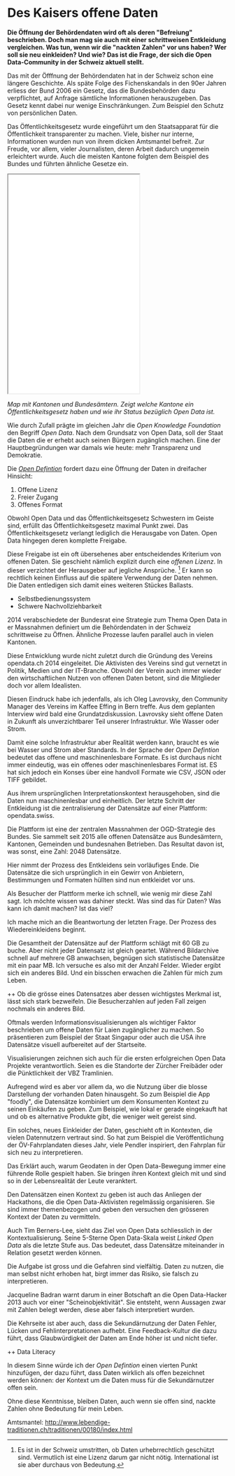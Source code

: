 # Des Kaisers offene Daten

**Die Öffnung der Behördendaten wird oft als deren "Befreiung" beschrieben. Doch man mag sie auch mit einer schrittweisen Entkleidung vergleichen. Was tun, wenn wir die "nackten Zahlen" vor uns haben? Wer soll sie neu einkleiden? Und wie? Das ist die Frage, der sich die Open Data-Community in der Schweiz aktuell stellt.**

Das mit der Öfffnung der Behördendaten hat in der Schweiz schon eine längere Geschichte. Als späte Folge des Fichenskandals in den 90er Jahren erliess der Bund 2006 ein Gesetz, das die Bundesbehörden dazu verpflichtet, auf Anfrage sämtliche Informationen herauszugeben. Das Gesetz kennt dabei nur wenige Einschränkungen. Zum Beispiel den Schutz von persönlichen Daten.

Das Öffentlichkeitsgesetz wurde eingeführt um den Staatsapparat für die Öffentlichkeit transparenter zu machen. Viele, bisher  nur interne, Informationen wurden nun von ihrem dicken Amtsmantel befreit. Zur Freude, vor allem, vieler Journalisten, deren Arbeit dadurch ungemein erleichtert wurde. Auch die meisten Kantone folgten dem Beispiel des Bundes und führten ähnliche Gesetze ein.

<p><iframe id="landscape" src="cantons/dist/index.html" height="500px"></iframe></p> 

*Map mit Kantonen und Bundesämtern. Zeigt welche Kantone ein Öffentlichkeitsgesetz haben und wie ihr Status bezüglich Open Data ist.*

Wie durch Zufall prägte im gleichen Jahr die *Open Knowledge Foundation* den Begriff *Open Data*. Nach dem Grundsatz von Open Data, soll der Staat die Daten die er erhebt auch seinen Bürgern zugänglich machen. Eine der Hauptbegründungen war damals wie heute: mehr Transparenz und Demokratie.

Die [*Open Defintion*](http://opendefinition.org/od/2.0/de/) fordert dazu eine Öffnung der Daten in dreifacher Hinsicht:

1. Offene Lizenz
2. Freier Zugang
3. Offenes Format

Obwohl Open Data und das Öffentlichkeitsgesetz Schwestern im Geiste sind, erfüllt das Öffentlichkeitsgesetz maximal Punkt zwei. Das Öffentlichkeitsgesetz verlangt lediglich die Herausgabe von Daten. Open Data hingegen deren komplette Freigabe.

Diese Freigabe ist ein oft übersehenes aber entscheidendes Kriterium von offenen Daten. Sie geschieht nämlich explizit durch eine *offenen Lizenz*. In dieser verzichtet der Herausgeber auf jegliche Ansprüche. [^1] Er kann so rechtlich keinen Einfluss auf die spätere Verwendung der Daten nehmen. Die  Daten entledigen sich damit eines weiteren Stückes Ballasts.

+ Selbstbedienungssystem
+ Schwere Nachvollziehbarkeit

2014 verabschiedete der Bundesrat eine Strategie zum Thema Open Data in er Massnahmen definiert um die Behördendaten in der Schweiz schrittweise zu Öffnen. Ähnliche Prozesse laufen parallel auch in vielen Kantonen.

Diese Entwicklung wurde nicht zuletzt durch die Gründung des Vereins opendata.ch 2014 eingeleitet. Die Aktivisten des Vereins sind gut vernetzt in Politik, Medien und der IT-Branche. Obwohl der Verein auch immer wieder den wirtschaftlichen Nutzen von offenen Daten betont, sind die Mitglieder doch vor allem Idealisten.

Diesen Eindruck habe ich jedenfalls, als ich Oleg Lavrovsky, den Community Manager des Vereins im Kaffee Effing in Bern treffe. Aus dem geplanten Interview wird bald eine Grundatzdiskussion. Lavrovsky sieht offene Daten in Zukunft als unverzichtbarer Teil unserer Infrastruktur. Wie Wasser oder Strom. 

Damit eine solche Infrastruktur aber Realität werden kann, braucht es wie bei Wasser und Strom aber Standards. In der Sprache der *Open Defintion* bedeutet das offene und maschinenlesbare Formate. Es ist durchaus nicht immer eindeutig, was ein offenes oder maschinenlesbares Format ist. ES hat sich jedoch ein Konses über eine handvoll Formate wie CSV, JSON oder TIFF gebildet.

Aus ihrem ursprünglichen Interpretationskontext herausgehoben, sind die Daten nun maschinenlesbar und einheitlich. Der letzte Schritt der Entkleidung ist die zentralisierung der Datensätze auf einer Plattform: opendata.swiss.

Die Plattform ist eine der zentralen Massnahmen der OGD-Strategie des Bundes. Sie sammelt seit 2015 alle offenen Datensätze aus Bundesämtern, Kantonen, Gemeinden und bundesnahen Betrieben. Das Resultat davon ist, was sonst, eine Zahl: 2048 Datensätze.

Hier nimmt der Prozess des Entkleidens sein vorläufiges Ende. Die Datensätze die sich ursprünglich in ein Gewirr von Anbietern, Bestimmungen und Formaten hüllten sind nun entkleidet vor uns.

Als Besucher der Plattform merke ich schnell, wie wenig mir diese Zahl sagt. Ich möchte wissen was dahiner steckt. Was sind das für Daten? Was kann ich damit machen? Ist das viel?

Ich mache mich an die Beantwortung der letzten Frage. Der Prozess des Wiedereinkleidens beginnt.

Die Gesamtheit der Datensätze auf der Plattform schlägt mit 60 GB zu buche. Aber nicht jeder Datensatz ist gleich geartet. Während Bildarchive schnell auf mehrere GB anwachsen, begnügen sich statistische Datensätze mit ein paar MB. Ich versuche es also mit der Anzahl Felder. Wieder ergibt sich ein anderes Bild. Und ein bisschen erwachen die Zahlen für mich zum Leben.

++ Ob die grösse eines Datensatzes aber dessen wichtigstes Merkmal ist, lässt sich stark bezweifeln. Die Besucherzahlen auf jeden Fall zeigen nochmals ein anderes Bild.

Oftmals werden Informationsvisualisierungen als wichtiger Faktor beschrieben um offene Daten für Laien zugänglicher zu machen. So präsentieren zum Beispiel der Staat Singapur oder auch die USA ihre Datensätze visuell aufbereitet auf der Startseite.

Visualisierungen zeichnen sich auch für die ersten erfolgreichen Open Data Projekte verantwortlich. Seien es die Standorte der Zürcher Freibäder oder die Pünktlichkeit der VBZ Tramlinien.

Aufregend wird es aber vor allem da, wo die Nutzung über die blosse Darstellung der vorhanden Daten hinausgeht. So zum Beispiel die App "foodly", die Datensätze kombiniert um dem Konsumenten Kontext zu seinen Einkäufen zu geben. Zum Beispiel, wie lokal er gerade eingekauft hat und ob es alternative Produkte gibt, die weniger weit gereist sind.

Ein solches, neues Einkleider der Daten, geschieht oft in Kontexten, die vielen Datennutzern vertraut sind. So hat zum Beispiel die Veröffentlichung der ÖV-Fahrplandaten dieses Jahr, viele Pendler inspiriert, den Fahrplan für sich neu zu interpretieren.

Das Erklärt auch, warum Geodaten in der Open Data-Bewegung immer eine führende Rolle gespielt haben. Sie bringen ihren Kontext gleich mit und sind so in der Lebensrealität der Leute veranktert.

Den Datensätzen einen Kontext zu geben ist auch das Anliegen der Hackathons, die die Open Data-Aktivisten regelmässig organisieren. Sie sind immer themenbezogen und geben den versuchen den grösseren Kontext der Daten zu vermitteln.

Auch Tim Berners-Lee, sieht das Ziel von Open Data schliesslich in der Kontextualisierung. Seine 5-Sterne Open Data-Skala weist *Linked Open Data* als die letzte Stufe aus. Das bedeutet, dass Datensätze miteinander in Relation gesetzt werden können.

Die Aufgabe ist gross und die Gefahren sind vielfältig. Daten zu nutzen, die man selbst nicht erhoben hat, birgt immer das Risiko, sie falsch zu interpretieren.

Jacqueline Badran warnt darum in einer Botschaft an die Open Data-Hacker 2013 auch vor einer "Scheinobjektivität". Sie entsteht, wenn Aussagen zwar mit Zahlen belegt werden, diese aber falsch interpretiert wurden.

Die Kehrseite ist aber auch, dass die Sekundärnutzung der Daten Fehler, Lücken und Fehlinterpretationen aufhebt. Eine Feedback-Kultur die dazu führt, dass Glaubwürdigkeit der Daten am Ende höher ist und nicht tiefer.

++ Data Literacy

In diesem Sinne würde ich der *Open Defintion* einen vierten Punkt hinzufügen, der dazu führt, dass Daten wirklich als offen bezeichnet werden können: der Kontext um die Daten muss für die Sekundärnutzer offen sein.

Ohne diese Kenntnisse, bleiben Daten, auch wenn sie offen sind, nackte Zahlen ohne Bedeutung für mein Leben.

[^1]: Es ist in der Schweiz umstritten, ob Daten urhebrrechtlich geschützt sind. Vermutlich ist eine Lizenz darum gar nicht nötig. International ist sie aber durchaus von Bedeutung.


Amtsmantel: http://www.lebendige-traditionen.ch/traditionen/00180/index.html

<script src="presentation/presentation.js"></script>
